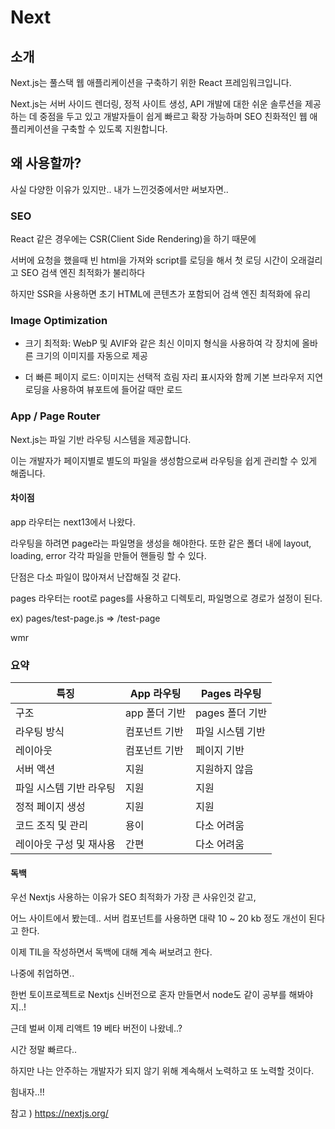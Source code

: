 # Next

## 소개

Next.js는 풀스택 웹 애플리케이션을 구축하기 위한 React 프레임워크입니다.

Next.js는 서버 사이드 렌더링, 정적 사이트 생성, API 개발에 대한 쉬운 솔루션을 제공하는 데 중점을 두고 있고
개발자들이 쉽게 빠르고 확장 가능하며 SEO 친화적인 웹 애플리케이션을 구축할 수 있도록 지원합니다.

## 왜 사용할까?

사실 다양한 이유가 있지만.. 내가 느낀것중에서만 써보자면..

### SEO

React 같은 경우에는 CSR(Client Side Rendering)을 하기 때문에

서버에 요청을 했을때 빈 html을 가져와 script를 로딩을 해서 첫 로딩 시간이 오래걸리고 SEO 검색 엔진 최적화가 불리하다

하지만 SSR을 사용하면 초기 HTML에 콘텐츠가 포함되어 검색 엔진 최적화에 유리

### Image Optimization

- 크기 최적화: WebP 및 AVIF와 같은 최신 이미지 형식을 사용하여 각 장치에 올바른 크기의 이미지를 자동으로 제공

- 더 빠른 페이지 로드: 이미지는 선택적 흐림 자리 표시자와 함께 기본 브라우저 지연 로딩을 사용하여 뷰포트에 들어갈 때만 로드

### App / Page Router

Next.js는 파일 기반 라우팅 시스템을 제공합니다.

이는 개발자가 페이지별로 별도의 파일을 생성함으로써 라우팅을 쉽게 관리할 수 있게 해줍니다.

#### 차이점

app 라우터는 next13에서 나왔다.

라우팅을 하려면 page라는 파일명을 생성을 해야한다. 또한 같은 폴더 내에 layout, loading, error 각각 파일을 만들어 핸들링 할 수 있다.

단점은 다소 파일이 많아져서 난잡해질 것 같다.

pages 라우터는 root로 pages를 사용하고 디렉토리, 파일명으로 경로가 설정이 된다.

ex) pages/test-page.js => /test-page

wmr

### 요약

| 특징                    | App 라우팅    | Pages 라우팅     |
| ----------------------- | ------------- | ---------------- |
| 구조                    | app 폴더 기반 | pages 폴더 기반  |
| 라우팅 방식             | 컴포넌트 기반 | 파일 시스템 기반 |
| 레이아웃                | 컴포넌트 기반 | 페이지 기반      |
| 서버 액션               | 지원          | 지원하지 않음    |
| 파일 시스템 기반 라우팅 | 지원          | 지원             |
| 정적 페이지 생성        | 지원          | 지원             |
| 코드 조직 및 관리       | 용이          | 다소 어려움      |
| 레이아웃 구성 및 재사용 | 간편          | 다소 어려움      |

#### 독백

우선 Nextjs 사용하는 이유가 SEO 최적화가 가장 큰 사유인것 같고,

어느 사이트에서 봤는데.. 서버 컴포넌트를 사용하면 대략 10 ~ 20 kb 정도 개선이 된다고 한다.

이제 TIL을 작성하면서 독백에 대해 계속 써보려고 한다.

나중에 취업하면..

한번 토이프로젝트로 Nextjs 신버전으로 혼자 만들면서 node도 같이 공부를 해봐야지..!

근데 벌써 이제 리액트 19 베타 버전이 나왔네..?

시간 정말 빠르다..

하지만 나는 안주하는 개발자가 되지 않기 위해 계속해서 노력하고 또 노력할 것이다.

힘내자..!!

참고 ) https://nextjs.org/
